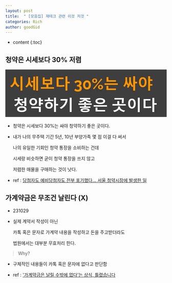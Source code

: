 ```yaml
---
layout: post
title:  " [모음집] 재테크 관련 이것 저것 "
categories: Rich
author: goodGid
---
```

* content
{:toc}


## 청약은 시세보다 30% 저렴

![](/assets/img/rich/231023_rich_shorts_info_summary_1.png)

* 청약은 시세보다 30%는 싸야 청약하기 좋은 곳이다.

* 내가 나의 무주택 기간 5년, 10년 부양가족 몇 점 이걸 다 써서

  나의 유일한 기회인 청약 통장을 소비하는 건데

  시세랑 비슷하면 굳이 청약 통장을 쓰지 않고 

  저렴한 매물을 구매하는 것이 낫다.

* ref : [당첨자도 예비당첨자도 전부 포기했다... 서울 청약시장에 발생한 일](https://www.youtube.com/watch?v=13xoBAV25c4)



## 가계약금은 무조건 날린다 (X)

* 231029

* 실제 계약서 작성이 아닌

  카톡 혹은 문자로 가계약 내용을 작성하고 돈을 주고받더라도

  법원에서는 대부분 무효처리 한다.

> Why?

* 구체적인 내용들이 카톡 혹은 문자에 없다고 판단함

* ref : ['가계약금은 날릴 수밖에 없다'는 상식, 틀렸습니다](https://www.youtube.com/watch?v=lMsWWUkkvNI&t=1s)